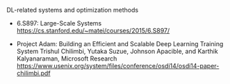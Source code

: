 DL-related systems and optimization methods

- 6.S897: Large-Scale Systems https://cs.stanford.edu/~matei/courses/2015/6.S897/

- Project Adam: Building an Efficient and Scalable
 Deep Learning Training System
 Trishul Chilimbi, Yutaka Suzue, Johnson Apacible,
 and Karthik Kalyanaraman, Microsoft Research
 https://www.usenix.org/system/files/conference/osdi14/osdi14-paper-chilimbi.pdf
